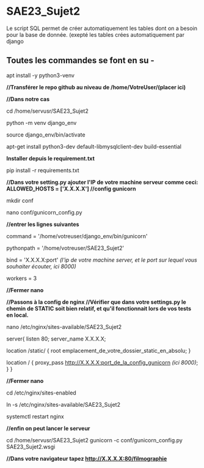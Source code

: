 # SAE23_Sujet2
Le script SQL permet de créer automatiquement les tables dont on a besoin pour la base de donnée. (exepté les tables crées automatiquement par django






## **Toutes les commandes se font en su -**

apt install -y python3-venv

**//Transférer le repo github au niveau de /home/VotreUser/(placer ici)**


**//Dans notre cas**

cd /home/servusr/SAE23_Sujet2

python -m venv django_env

source django_env/bin/activate

apt-get install python3-dev default-libmysqlclient-dev build-essential

**Installer depuis le requirement.txt**

pip install -r requirements.txt


**//Dans votre setting.py ajouter l'IP de votre machine serveur comme ceci: ALLOWED_HOSTS = ['X.X.X.X']
//config gunicorn**

mkdir conf

nano conf/gunicorn_config.py

**//entrer les lignes suivantes**

command = '/home/votreuser/django_env/bin/gunicorn'

pythonpath = '/home/votreuser/SAE23_Sujet2'

bind = 'X.X.X.X:port' *(l'ip de votre machine server, et le port sur lequel vous souhaiter écouter, ici 8000)*

workers = 3

**//Fermer nano**



**//Passons à la config de nginx
//Vérifier que dans votre settings.py le chemin de STATIC soit bien relatif, et qu'il fonctionnait lors de vos tests en local.**

nano /etc/nginx/sites-available/SAE23_Sujet2

server{
	listen 80;
	server_name X.X.X.X;

location /static/ {
	root emplacement_de_votre_dossier_static_en_absolu;
}

location / {
	proxy_pass http://X.X.X.X:port_de_la_config_gunicorn *(ici 8000)*;
	}
}

**//Fermer nano**



cd /etc/nginx/sites-enabled

ln -s /etc/nginx/sites-available/SAE23_Sujet2

systemctl restart nginx

**//enfin on peut lancer le serveur**

cd /home/servusr/SAE23_Sujet2
gunicorn -c conf/gunicorn_config.py SAE23_Sujet2.wsgi

**//Dans votre navigateur tapez http://X.X.X.X:80/filmographie**
